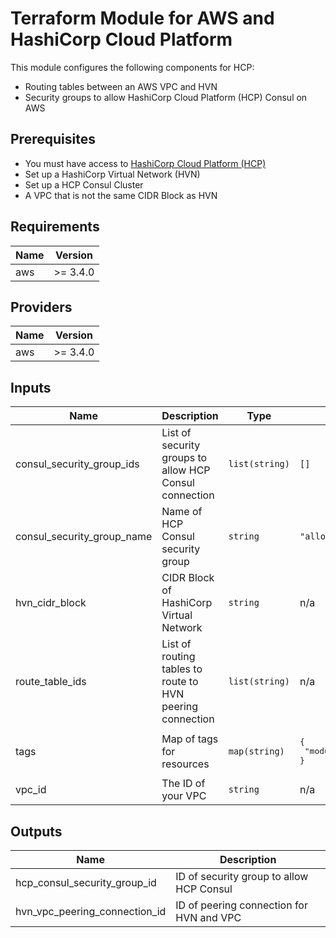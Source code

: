 # Terraform Module for AWS and HashiCorp Cloud Platform

This module configures the following components for HCP:

- Routing tables between an AWS VPC and HVN
- Security groups to allow HashiCorp Cloud Platform (HCP) Consul on AWS

## Prerequisites

- You must have access to [HashiCorp Cloud Platform (HCP)](https://www.hashicorp.com/cloud-platform/)
- Set up a HashiCorp Virtual Network (HVN)
- Set up a HCP Consul Cluster
- A VPC that is not the same CIDR Block as HVN

## Requirements

| Name | Version |
|------|---------|
| aws | >= 3.4.0 |

## Providers

| Name | Version |
|------|---------|
| aws | >= 3.4.0 |

## Inputs

| Name | Description | Type | Default | Required |
|------|-------------|------|---------|:--------:|
| consul\_security\_group\_ids | List of security groups to allow HCP Consul connection | `list(string)` | `[]` | no |
| consul\_security\_group\_name | Name of HCP Consul security group | `string` | `"allow-hcp-consul"` | no |
| hvn\_cidr\_block | CIDR Block of HashiCorp Virtual Network | `string` | n/a | yes |
| route\_table\_ids | List of routing tables to route to HVN peering connection | `list(string)` | n/a | yes |
| tags | Map of tags for resources | `map(string)` | <pre>{<br>  "module": "terraform-aws-consul"<br>}</pre> | no |
| vpc\_id | The ID of your VPC | `string` | n/a | yes |

## Outputs

| Name | Description |
|------|-------------|
| hcp\_consul\_security\_group\_id | ID of security group to allow HCP Consul |
| hvn\_vpc\_peering\_connection\_id | ID of peering connection for HVN and VPC |

